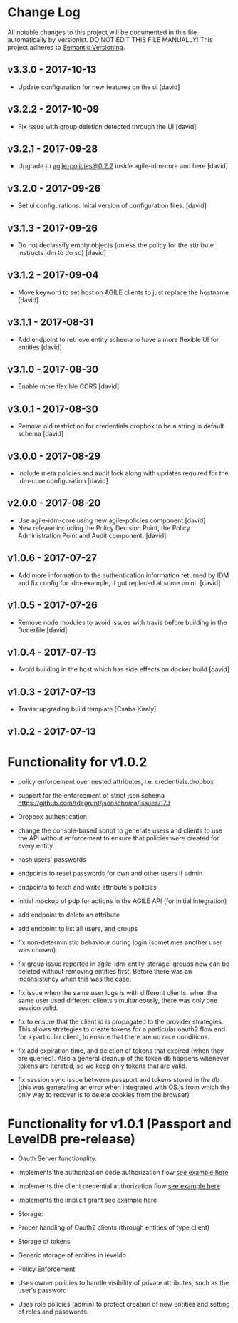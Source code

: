 # Change Log

All notable changes to this project will be documented in this file
automatically by Versionist. DO NOT EDIT THIS FILE MANUALLY!
This project adheres to [Semantic Versioning](http://semver.org/).

## v3.3.0 - 2017-10-13

* Update configuration for new features on the ui [david]

## v3.2.2 - 2017-10-09

* Fix issue with group deletion detected through the UI [david]

## v3.2.1 - 2017-09-28

* Upgrade to agile-policies@0.2.2 inside agile-idm-core and here [david]

## v3.2.0 - 2017-09-26

* Set ui configurations. Inital version of configuration files. [david]

## v3.1.3 - 2017-09-26

* Do not declassify empty objects (unless the policy for the attribute instructs idm to do so) [david]

## v3.1.2 - 2017-09-04

* Move keyword to set host on AGILE clients to just replace the hostname [david]

## v3.1.1 - 2017-08-31

* Add endpoint to retrieve entity schema to have a more flexible UI for entities [david]

## v3.1.0 - 2017-08-30

* Enable more flexible CORS [david]

## v3.0.1 - 2017-08-30

* Remove old restriction for credentials.dropbox to be a string in default schema [david]

## v3.0.0 - 2017-08-29

* Include meta policies and audit lock along with updates required for the idm-core configuration [david]

## v2.0.0 - 2017-08-20

* Use agile-idm-core using new agile-policies component [david]
* New release including the Policy Decision Point, the Policy Administration Point and Audit component. [david]

## v1.0.6 - 2017-07-27

* Add more information to the authentication information returned by IDM and fix config for idm-example, it got replaced at some point. [david]

## v1.0.5 - 2017-07-26

* Remove node modules to avoid issues with travis before building in the Docerfile [david]

## v1.0.4 - 2017-07-13

* Avoid building in the host which has side effects on docker build [david]

## v1.0.3 - 2017-07-13

* Travis: upgrading build template [Csaba Kiraly]

## v1.0.2 - 2017-07-13

# Functionality for v1.0.2


 * policy enforcement over nested attributes, i.e. credentials.dropbox
 * support for the  enforcement of strict json schema https://github.com/tdegrunt/jsonschema/issues/173
 * Dropbox authentication
 * change the console-based script to generate users and clients to use the API without enforcement to ensure that policies were created for every entity
 * hash users' passwords
 * endpoints to reset passwords for own and other users if admin
 * endpoints to fetch and write attribute's policies
 * initial mockup of pdp for actions in the AGILE API (for initial integration)
 * add endpoint to delete an attribute
 * add endpoint to list all users, and groups
 * fix non-deterministic behaviour during login (sometimes another user was chosen).

  * fix group issue reported in agile-idm-entity-storage: groups now can be deleted without removing entities first. Before there was an inconsistency when this was the case.

 * fix issue when the same user logs is with different clients: when the same user used different clients simultaneously, there was only one session valid.

 * fix to ensure that the client id is propagated to the provider strategies. This allows strategies to create tokens for a particular oauth2 flow and for a particular client, to ensure that there are no race conditions.

 * fix add expiration time, and deletion of tokens that expired (when they are queried). Also a general cleanup of the token db happens whenever tokens are iterated, so we keep only tokens that are valid.

 * fix session sync issue between passport and tokens stored in the db (this was generating an error when integrated with OS.js from which the only way to recover is to delete cookies from the browser)

# Functionality for v1.0.1 (Passport and LevelDB pre-release)


* Oauth Server functionality:
 * implements the authorization code authorization flow [see example here](https://github.com/Agile-IoT/agile-idm-oauth2-client-example)
 * implements the client credential authorization flow [see example here](https://github.com/Agile-IoT/agile-idm-examples/tree/master/client-credentials)
 * implements the implicit grant [see example here](https://github.com/Agile-IoT/agile-idm-examples/tree/master/implicit)

* Storage:
 * Proper handling of Oauth2 clients (through entities of type client)
 * Storage of tokens
 * Generic storage of entities in leveldb


* Policy Enforcement
 * Uses owner policies to handle visibility of private attributes, such as the user's password
 * Uses role policies (admin) to protect creation of new entities and setting of roles and passwords.
